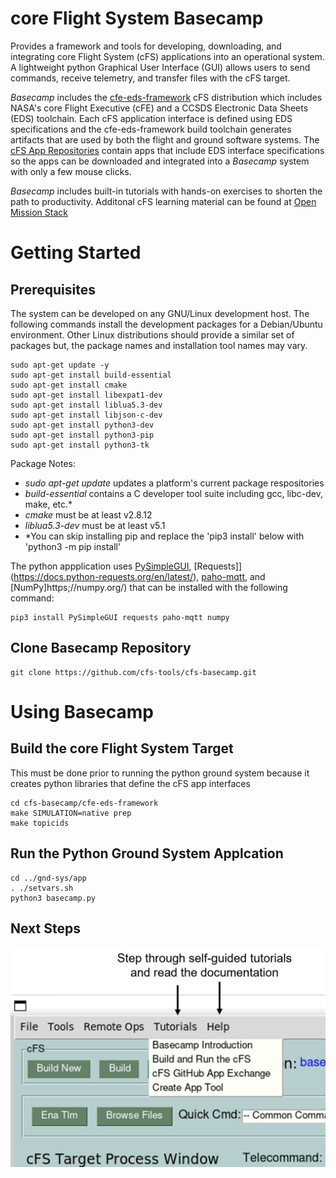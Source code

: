 # core Flight System Basecamp
Provides a framework and tools for developing, downloading, and integrating core Flight System (cFS) applications into an operational system. A lightweight python Graphical User Interface (GUI) allows users to send commands, receive telemetry, and transfer files with the cFS target.

*Basecamp* includes the [cfe-eds-framework](https://github.com/jphickey/cfe-eds-framework) cFS distribution which includes NASA's core Flight Executive (cFE) and a CCSDS Electronic Data Sheets (EDS) toolchain. Each cFS application interface is defined using EDS specifications and the cfe-eds-framework build toolchain generates artifacts that are used by both the flight and ground software systems. The [cFS App Repositories](https://github.com/orgs/cfs-apps/repositories) contain apps that include EDS interface specifications so the apps can be downloaded and integrated into a *Basecamp* system with only a few mouse clicks. 

*Basecamp* includes built-in tutorials with hands-on exercises to shorten the path to productivity. Additonal cFS learning material can be found at [Open Mission Stack](https://openmissionstack.com/)

# Getting Started

## Prerequisites
The system can be developed on any GNU/Linux development host. The following commands install the development packages for
a Debian/Ubuntu environment. Other Linux distributions should provide a similar set of packages but, the package names and
installation tool names may vary. 

    sudo apt-get update -y 
    sudo apt-get install build-essential
    sudo apt-get install cmake
    sudo apt-get install libexpat1-dev
    sudo apt-get install liblua5.3-dev
    sudo apt-get install libjson-c-dev
    sudo apt-get install python3-dev
    sudo apt-get install python3-pip
    sudo apt-get install python3-tk
   
Package Notes:
- *sudo apt-get update* updates a platform's current package respositories
- *build-essential* contains a C developer tool suite including gcc, libc-dev, make, etc.* 
- *cmake* must be at least v2.8.12
- *liblua5.3-dev* must be at least v5.1
- *You can skip installing pip and replace the 'pip3 install' below with 'python3 -m pip install'

The python appplication uses [PySimpleGUI](https://pysimplegui.readthedocs.io/en/latest/), [Requests]](https://docs.python-requests.org/en/latest/), [paho-mqtt](https://pypi.org/project/paho-mqtt/), and [NumPy]https;//numpy.org/) that can be installed with the following command:

    pip3 install PySimpleGUI requests paho-mqtt numpy

## Clone Basecamp Repository
    git clone https://github.com/cfs-tools/cfs-basecamp.git

# Using Basecamp

## Build the core Flight System Target
This must be done prior to running the python ground system because it creates python libraries that define the cFS app interfaces

    cd cfs-basecamp/cfe-eds-framework
    make SIMULATION=native prep
    make topicids

## Run the Python Ground System Applcation 

    cd ../gnd-sys/app
    . ./setvars.sh
    python3 basecamp.py

## Next Steps

![](https://github.com/cfs-tools/cfs-basecamp/blob/main/docs/images/next-steps.png)

